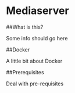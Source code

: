Mediaserver
===========

##What is this?

Some info should go here

##Docker

A little bit about Docker

##Prerequisites

Deal with pre-requisites

